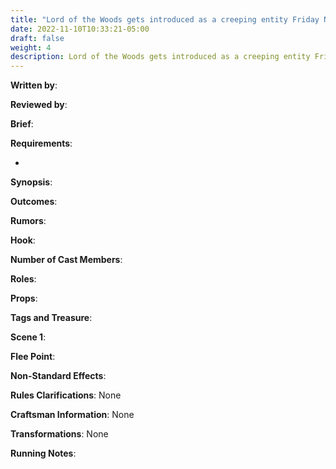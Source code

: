 ```yaml
---
title: "Lord of the Woods gets introduced as a creeping entity Friday Night"
date: 2022-11-10T10:33:21-05:00
draft: false
weight: 4
description: Lord of the Woods gets introduced as a creeping entity Friday Night
---
```


**Written by**: 

**Reviewed by**: 

**Brief**: 

**Requirements**: 

- 

**Synopsis**: 

**Outcomes**:

**Rumors**: 

**Hook**: 

**Number of Cast Members**: 

**Roles**: 

**Props**: 

**Tags and Treasure**: 

**Scene 1**: 

**Flee Point**: 

**Non-Standard Effects**: 

**Rules Clarifications**: None 

**Craftsman Information**: None

**Transformations**: None

**Running Notes**: 
